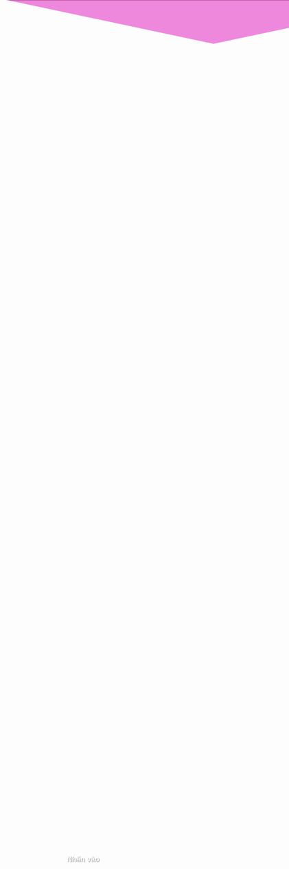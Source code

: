 <html lang="vi">
<head>
  <meta charset="UTF-8">
  <meta name="viewport" content="width=device-width, initial-scale=1.0">
  <title>CMSN</title>
  <style>
    body {
      margin: 0;
      height: 100vh;
      display: flex;
      justify-content: center;
      align-items: center;
      background: url("a.jpg") no-repeat center center fixed;
      background-size: cover;
      font-family: Arial, sans-serif;
      overflow: hidden;
    }

    .envelope {
      width: 300px;
      height: 200px;
      background: #ee88dd;
      position: relative;
      cursor: pointer;
      box-shadow: 0 8px 16px rgba(0, 0, 0, 0.2);
      transition: transform 0.3s;
      border: 2px solid #ce68b4;
    }

    .envelope:hover { transform: scale(1.05); }

    .envelope .flap {
      width: 100%;
      height: 100px;
      background: #ee88dd;
      clip-path: polygon(0 0, 50% 100%, 100% 0);
      position: absolute;
      top: 0;
      transition: transform 0.5s;
      transform-origin: top;
      border-top: 2px solid #ce68b4;
      border-left: 2px solid #ce68b4;
      border-right: 2px solid #ce68b4;
    }

    .envelope.open .flap { transform: rotateX(180deg); }

    .letter {
      display: none;
      position: fixed;
      top: 0;
      left: 0;
      width: 100%;
      height: 100%;
      background: rgba(255, 255, 255, 0.95);
      justify-content: center;
      align-items: center;
      text-align: center;
      animation: fadeIn 1s;
    }

    .letter.show { display: flex; }

    .letter-content {
      max-width: 600px;
      padding: 20px;
      color: #333;
      font-size: 1.2em;
      position: relative;
    }

    .letter-content h1 {
      color: #e91e63;
      font-family: 'Dancing Script', cursive;
    }

    .greeting {
      font-size: 1.2em;
      white-space: pre-line; /* giữ xuống dòng */
      margin-top: 20px;
      color: #444;
    }

    .close-btn {
      position: absolute;
      top: 20px;
      right: 20px;
      font-size: 1.5em;
      cursor: pointer;
      color: #333;
    }

    @keyframes fadeIn { from { opacity: 0; } to { opacity: 1; } }

    .confetti-piece {
      position: fixed;
      top: -10vh;
      width: 10px;
      height: 10px;
      background-color: transparent;
      border-radius: 50%;
      opacity: 0;
      animation: fall 10s linear forwards;
      pointer-events: none;
    }

    @keyframes fall {
      0% { transform: translateY(0) rotate(0deg) scale(0.5); opacity: 0.8; }
      100% { transform: translateY(120vh) rotate(720deg) scale(1.2); opacity: 0; }
    }

    .open-text {
      position: absolute;
      top: 50%;
      left: 50%;
      transform: translate(-50%, -50%);
      color: #fff;
      font-weight: bold;
      font-size: 1.2em;
      text-shadow: 1px 1px 2px rgba(0, 0, 0, 0.5);
      z-index: 10;
      transition: opacity 0.3s;
    }
    .envelope.open .open-text { opacity: 0; }
  </style>
</head>
<body>
  <div class="envelope" id="envelope">
    <div class="flap"></div>
    <div class="open-text">Nhấn vào</div>
  </div>

  <div class="letter" id="letter">
    <div class="close-btn" id="closeLetter">✖</div>
    <div class="letter-content">
      <h1>HAPPY BIRTHDAY</h1>
      <p class="greeting" id="greetingText"></p>
    </div>
  </div>

  <audio id="birthdaySong" loop>
    <source src="p.MP3" type="audio/mp3">
  </audio>

  <script>
    const envelope = document.getElementById('envelope');
    const letter = document.getElementById('letter');
    const closeLetter = document.getElementById('closeLetter');
    const birthdaySong = document.getElementById('birthdaySong');
    const greetingEl = document.getElementById('greetingText');
    let confettiInterval;

    const greetingMessage = `Chúc bạn sinh nhật thật vui vẻ 🎉
Mọi điều tốt đẹp sẽ đến với bạn ✨ Luôn hạnh phúc và thành công 🎂🎁 và cuối cùng chúc mọi điều tốt đẹ nhất đến với bạn`;

    function typeWriter(text, element, speed = 70) {
      let i = 0;
      element.textContent = "";
      const interval = setInterval(() => {
        element.textContent += text.charAt(i);
        i++;
        if (i >= text.length) clearInterval(interval);
      }, speed);
    }

    function createConfetti() {
      const colors = ['#ff6b6b', '#f9ca24', '#78e08f', '#48dbfb', '#c0392b', '#ff7979', '#ffb142', '#a6d96a'];
      for (let i = 0; i < 200; i++) {
        const confetti = document.createElement('div');
        confetti.classList.add('confetti-piece');
        confetti.style.left = `${Math.random() * 100}vw`;
        confetti.style.animationDuration = `${Math.random() * 5 + 5}s`;
        confetti.style.backgroundColor = colors[Math.floor(Math.random() * colors.length)];
        document.body.appendChild(confetti);
      }
    }

    envelope.addEventListener('click', () => {
      envelope.classList.add('open');
      setTimeout(() => {
        letter.classList.add('show');
        birthdaySong.play();
        typeWriter(greetingMessage, greetingEl, 60);
        createConfetti();
        confettiInterval = setInterval(createConfetti, 5000);
      }, 500);
    });

    closeLetter.addEventListener('click', () => {
      letter.classList.remove('show');
      envelope.classList.remove('open');
      birthdaySong.pause();
      birthdaySong.currentTime = 0;
      greetingEl.textContent = "";
      clearInterval(confettiInterval);
      const confettiPieces = document.querySelectorAll('.confetti-piece');
      confettiPieces.forEach(c => c.remove());
    });
  </script>

  <link href="https://fonts.googleapis.com/css2?family=Dancing+Script:wght@700&display=swap" rel="stylesheet">
</body>
</html>
